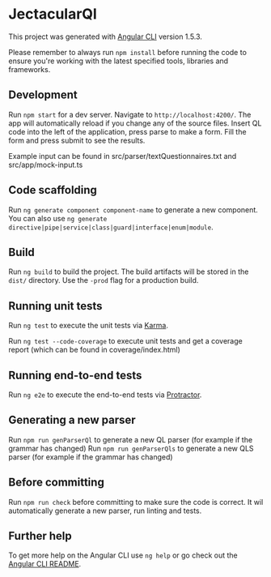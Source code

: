 # JectacularQl

This project was generated with [Angular CLI](https://github.com/angular/angular-cli) version 1.5.3.

Please remember to always run `npm install` before running the code to ensure you're working with the latest specified tools, libraries and frameworks.

## Development

Run `npm start` for a dev server. Navigate to `http://localhost:4200/`. The app will automatically reload if you change any of the source files.
Insert QL code into the left of the application, press parse to make a form. Fill the form and press submit to see the results.

Example input can be found in src/parser/textQuestionnaires.txt and src/app/mock-input.ts

## Code scaffolding

Run `ng generate component component-name` to generate a new component. You can also use `ng generate directive|pipe|service|class|guard|interface|enum|module`.

## Build

Run `ng build` to build the project. The build artifacts will be stored in the `dist/` directory. Use the `-prod` flag for a production build.

## Running unit tests

Run `ng test` to execute the unit tests via [Karma](https://karma-runner.github.io).

Run `ng test --code-coverage` to execute unit tests and get a coverage report
(which can be found in coverage/index.html)

## Running end-to-end tests

Run `ng e2e` to execute the end-to-end tests via [Protractor](http://www.protractortest.org/).

## Generating a new parser
Run `npm run genParserQl` to generate a new QL parser (for example if the grammar has changed)
Run `npm run genParserQls` to generate a new QLS parser (for example if the grammar has changed)

## Before committing
Run `npm run check` before committing to make sure the code is correct. It wil automatically generate a new parser, run linting and tests.

## Further help

To get more help on the Angular CLI use `ng help` or go check out the [Angular CLI README](https://github.com/angular/angular-cli/blob/master/README.md).
